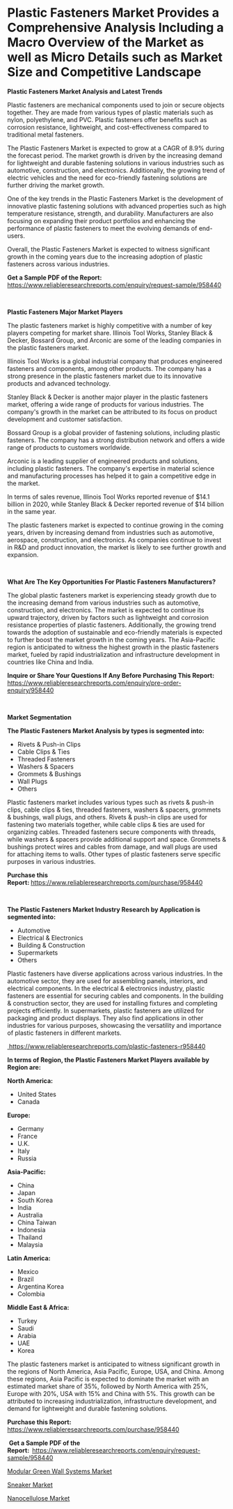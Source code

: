 <p><h1>Plastic Fasteners Market Provides a Comprehensive Analysis Including a Macro Overview of the Market as well as Micro Details such as Market Size and Competitive Landscape</h1></p><p><strong>Plastic Fasteners Market Analysis and Latest Trends</strong></p>
<p><p>Plastic fasteners are mechanical components used to join or secure objects together. They are made from various types of plastic materials such as nylon, polyethylene, and PVC. Plastic fasteners offer benefits such as corrosion resistance, lightweight, and cost-effectiveness compared to traditional metal fasteners.</p><p>The Plastic Fasteners Market is expected to grow at a CAGR of 8.9% during the forecast period. The market growth is driven by the increasing demand for lightweight and durable fastening solutions in various industries such as automotive, construction, and electronics. Additionally, the growing trend of electric vehicles and the need for eco-friendly fastening solutions are further driving the market growth.</p><p>One of the key trends in the Plastic Fasteners Market is the development of innovative plastic fastening solutions with advanced properties such as high temperature resistance, strength, and durability. Manufacturers are also focusing on expanding their product portfolios and enhancing the performance of plastic fasteners to meet the evolving demands of end-users.</p><p>Overall, the Plastic Fasteners Market is expected to witness significant growth in the coming years due to the increasing adoption of plastic fasteners across various industries.</p></p>
<p><strong>Get a Sample PDF of the Report:&nbsp;</strong> <a href="https://www.reliableresearchreports.com/enquiry/request-sample/958440">https://www.reliableresearchreports.com/enquiry/request-sample/958440</a></p>
<p>&nbsp;</p>
<p><strong>Plastic Fasteners Major Market Players</strong></p>
<p><p>The plastic fasteners market is highly competitive with a number of key players competing for market share. Illinois Tool Works, Stanley Black & Decker, Bossard Group, and Arconic are some of the leading companies in the plastic fasteners market.</p><p>Illinois Tool Works is a global industrial company that produces engineered fasteners and components, among other products. The company has a strong presence in the plastic fasteners market due to its innovative products and advanced technology.</p><p>Stanley Black & Decker is another major player in the plastic fasteners market, offering a wide range of products for various industries. The company's growth in the market can be attributed to its focus on product development and customer satisfaction.</p><p>Bossard Group is a global provider of fastening solutions, including plastic fasteners. The company has a strong distribution network and offers a wide range of products to customers worldwide.</p><p>Arconic is a leading supplier of engineered products and solutions, including plastic fasteners. The company's expertise in material science and manufacturing processes has helped it to gain a competitive edge in the market.</p><p>In terms of sales revenue, Illinois Tool Works reported revenue of $14.1 billion in 2020, while Stanley Black & Decker reported revenue of $14 billion in the same year.</p><p>The plastic fasteners market is expected to continue growing in the coming years, driven by increasing demand from industries such as automotive, aerospace, construction, and electronics. As companies continue to invest in R&D and product innovation, the market is likely to see further growth and expansion.</p></p>
<p>&nbsp;</p>
<p><strong>What Are The Key Opportunities For Plastic Fasteners Manufacturers?</strong></p>
<p><p>The global plastic fasteners market is experiencing steady growth due to the increasing demand from various industries such as automotive, construction, and electronics. The market is expected to continue its upward trajectory, driven by factors such as lightweight and corrosion resistance properties of plastic fasteners. Additionally, the growing trend towards the adoption of sustainable and eco-friendly materials is expected to further boost the market growth in the coming years. The Asia-Pacific region is anticipated to witness the highest growth in the plastic fasteners market, fueled by rapid industrialization and infrastructure development in countries like China and India.</p></p>
<p><strong>Inquire or Share Your Questions If Any Before Purchasing This Report:</strong> <a href="https://www.reliableresearchreports.com/enquiry/pre-order-enquiry/958440">https://www.reliableresearchreports.com/enquiry/pre-order-enquiry/958440</a></p>
<p>&nbsp;</p>
<p><strong>Market Segmentation</strong></p>
<p><strong>The Plastic Fasteners Market Analysis by types is segmented into:</strong></p>
<p><ul><li>Rivets & Push-in Clips</li><li>Cable Clips & Ties</li><li>Threaded Fasteners</li><li>Washers & Spacers</li><li>Grommets & Bushings</li><li>Wall Plugs</li><li>Others</li></ul></p>
<p><p>Plastic fasteners market includes various types such as rivets & push-in clips, cable clips & ties, threaded fasteners, washers & spacers, grommets & bushings, wall plugs, and others. Rivets & push-in clips are used for fastening two materials together, while cable clips & ties are used for organizing cables. Threaded fasteners secure components with threads, while washers & spacers provide additional support and space. Grommets & bushings protect wires and cables from damage, and wall plugs are used for attaching items to walls. Other types of plastic fasteners serve specific purposes in various industries.</p></p>
<p><strong>Purchase this Report:&nbsp;</strong><a href="https://www.reliableresearchreports.com/purchase/958440">https://www.reliableresearchreports.com/purchase/958440</a></p>
<p>&nbsp;</p>
<p><strong>The Plastic Fasteners Market Industry Research by Application is segmented into:</strong></p>
<p><ul><li>Automotive</li><li>Electrical & Electronics</li><li>Building & Construction</li><li>Supermarkets</li><li>Others</li></ul></p>
<p><p>Plastic fasteners have diverse applications across various industries. In the automotive sector, they are used for assembling panels, interiors, and electrical components. In the electrical & electronics industry, plastic fasteners are essential for securing cables and components. In the building & construction sector, they are used for installing fixtures and completing projects efficiently. In supermarkets, plastic fasteners are utilized for packaging and product displays. They also find applications in other industries for various purposes, showcasing the versatility and importance of plastic fasteners in different markets.</p></p>
<p><a href="https://www.reliableresearchreports.com/plastic-fasteners-r958440">&nbsp;https://www.reliableresearchreports.com/plastic-fasteners-r958440</a></p>
<p><strong>In terms of Region, the Plastic Fasteners Market Players available by Region are:</strong></p>
<p>
    <p> <strong> North America: </strong>
        <ul>
            <li>United States</li>
            <li>Canada</li>
        </ul>
        </p> 
    <p> <strong> Europe: </strong>
        <ul>
            <li>Germany</li>
            <li>France</li>
            <li>U.K.</li>
            <li>Italy</li>
            <li>Russia</li>
        </ul>
        </p> 
    <p> <strong> Asia-Pacific: </strong>
        <ul>
            <li>China</li>
            <li>Japan</li>
            <li>South Korea</li>
            <li>India</li>
            <li>Australia</li>
            <li>China Taiwan</li>
            <li>Indonesia</li>
            <li>Thailand</li>
            <li>Malaysia</li>
        </ul>
        </p> 
    <p> <strong> Latin America: </strong>
        <ul>
            <li>Mexico</li>
            <li>Brazil</li>
            <li>Argentina Korea</li>
            <li>Colombia</li>
        </ul>
        </p> 
    <p> <strong> Middle East & Africa: </strong>
        <ul>
            <li>Turkey</li>
            <li>Saudi</li>
            <li>Arabia</li>
            <li>UAE</li>
            <li>Korea</li>
        </ul>
    </p>
    </p>
<p><p>The plastic fasteners market is anticipated to witness significant growth in the regions of North America, Asia Pacific, Europe, USA, and China. Among these regions, Asia Pacific is expected to dominate the market with an estimated market share of 35%, followed by North America with 25%, Europe with 20%, USA with 15% and China with 5%. This growth can be attributed to increasing industrialization, infrastructure development, and demand for lightweight and durable fastening solutions.</p></p>
<p><strong>Purchase this Report: </strong><a href="https://www.reliableresearchreports.com/purchase/958440">https://www.reliableresearchreports.com/purchase/958440</a></p>
<p>&nbsp;<strong>Get a Sample PDF of the Report:&nbsp;&nbsp;</strong><a href="https://www.reliableresearchreports.com/enquiry/request-sample/958440">https://www.reliableresearchreports.com/enquiry/request-sample/958440</a></p>
<p><strong></strong></p>
<p><p><a href="https://github.com/brendafegmorris532/Market-Research-Report-List-1/blob/main/modular-green-wall-systems-market.md">Modular Green Wall Systems Market</a></p><p><a href="https://www.linkedin.com/pulse/sneaker-market-size-share-amp-trends-analysis-report-product-tgrkc">Sneaker Market</a></p><p><a href="https://www.linkedin.com/pulse/global-nanocellulose-market-trends-insights-growth-mqhfc">Nanocellulose Market</a></p></p>